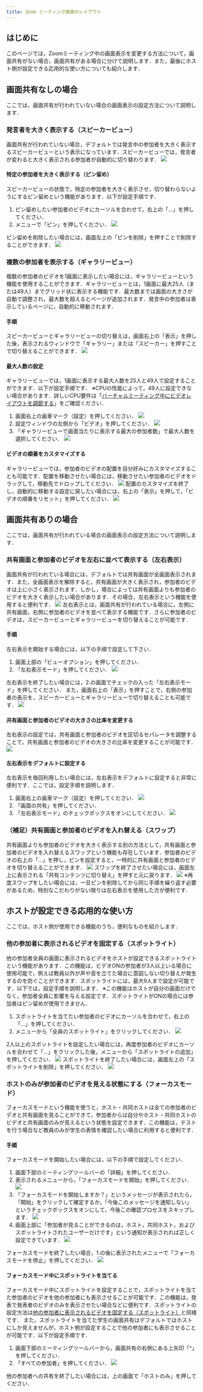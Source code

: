```yaml
---
title: Zoom ミーティング画面のレイアウト
---
```


## はじめに
このページでは，Zoomミーティング中の画面表示を変更する方法について，画面共有がない場合，画面共有がある場合に分けて説明します．また，最後にホスト側が設定できる応用的な使い方についても紹介します．

## 画面共有なしの場合
ここでは，画面共有が行われていない場合の画面表示の設定方法について説明します．

### 発言者を大きく表示する（スピーカービュー）
画面共有が行われていない場合，デフォルトでは発言中の参加者を大きく表示するスピーカービューという表示になっています．スピーカービューでは，発言者が変わると大きく表示される参加者が自動的に切り替わります．
![](speaker.png)

#### 特定の参加者を大きく表示する（ピン留め）
スピーカービューの状態で，特定の参加者を大きく表示させ，切り替わらないようにするピン留めという機能があります．以下が設定手順です．

1. ピン留めしたい参加者のビデオにカーソルを合わせて，右上の「...」を押してください．
2. メニューで「ピン」を押してください．
![](pin_on.png)

ピン留めを削除したい場合には，画面左上の「ピンを削除」を押すことで削除することができます．
![](pin_off.png)

### 複数の参加者を表示する（ギャラリービュー）
複数の参加者のビデオを1画面に表示したい場合には，ギャラリービューという機能を使用することができます．ギャラリービューとは，1画面に最大25人（または49人）までグリッド状に表示する機能です．最大数までは画面の大きさが自動で調整され，最大数を超えるとページが追加されます．発言中の参加者は表示しているページに，自動的に移動されます．

#### 手順
スピーカービューとギャラリービューの切り替えは，画面右上の「表示」を押した後，表示されるウィンドウで「ギャラリー」または「スピーカー」を押すことで切り替えることができます．
![](gallery.png)

#### 最大人数の設定
ギャラリービューでは，1画面に表示する最大人数を25人と49人で設定することができます．以下が設定手順です．
※CPUの性能によって，49人に設定できない場合があります．詳しいCPU要件は「[バーチャルミーティング中にビデオレイアウトを調節する](https://support.zoom.us/hc/ja/articles/201362323)」をご確認ください．

1. 画面右上の歯車マーク（設定）を押してください．
![](gallery_max1.png)
2. 設定ウィンドウの左側から「ビデオ」を押してください．
![](gallery_max2.png)
3. 「ギャラリービューで画面当たりに表示する最大の参加者数」で最大人数を選択してください．
![](gallery_max3.png)

#### ビデオの順番をカスタマイズする
ギャラリービューでは，参加者のビデオの配置を自分好みにカスタマイズすることも可能です．配置を移動させたい場合には，移動させたい参加者のビデオをドラッグして，移動先でドロップしてください．
![](customize1.png)
配置のカスタマイズを終了し，自動的に移動する設定に戻したい場合には，右上の「表示」を押して，「ビデオの順番をリセット」を押してください．
![](customize2.png)

## 画面共有ありの場合
ここでは，画面共有が行われている場合の画面表示の設定方法について説明します．

### 共有画面と参加者のビデオを左右に並べて表示する（左右表示）
画面共有が行われている場合には，デフォルトでは共有画面が全画面表示されます．また，全画面表示を解除すると，共有画面が大きく表示され，参加者のビデオは上に小さく表示されます．しかし，場合によっては共有画面よりも参加者のビデオを大きく表示したい場合があります．その場合，左右表示という機能を使用すると便利です．
![](share.png)
左右表示とは，画面共有が行われている場合に，左側に共有画面，右側に参加者のビデオを並べて表示する機能です．さらに参加者のビデオは，スピーカービューとギャラリービューを切り替えることが可能です．

#### 手順
左右表示を開始する場合には，以下の手順で設定して下さい．

1. 画面上部の「ビューオプション」を押してください．
2. 「左右表示モード」を押してください．
![](leftright.png)

左右表示を終了したい場合には，2.の画面でチェックの入った「左右表示モード」を押してください．
また，画面右上の「表示」を押すことで，右側の参加者の表示を，スピーカービューとギャラリービューで切り替えることも可能です．
![](view_switch.png)

#### 共有画面と参加者のビデオの大きさの比率を変更する
左右表示の設定では，共有画面と参加者のビデオを区切るセパレータを調整することで，共有画面と参加者のビデオの大きさの比率を変更することが可能です．
![](leftright_ratio.png)
#### 左右表示をデフォルトに設定する
左右表示を毎回利用したい場合には，左右表示をデフォルトに設定すると非常に便利です．ここでは，設定手順を説明します．

1. 画面右上の歯車マーク（設定）を押してください．
![](leftright_default1.png)
2. 「画面の共有」を押してください．
3. 「左右表示モード」のチェックボックスをオンにしてください．
![](leftright_default2.png)

### （補足）共有画面と参加者のビデオを入れ替える（スワップ）
共有画面よりも参加者のビデオを大きく表示する別の方法として，共有画面と参加者のビデオを入れ替えるスワップという機能も存在しています．参加者のビデオの右上の「...」を押し，ピンを設定すると，一時的に共有画面と参加者のビデオを切り替えることができます．
![](swap_on.png)
スワップを終了させたい場合には，画面左上に表示される「共有コンテンツに切り替え」を押すと元に戻ります．
![](swap_off.png)
※再度スワップをしたい場合には，一旦ピンを削除してから同じ手順を繰り返す必要があるため，特別なこだわりがない限りは左右表示を使用した方が便利です．

## ホストが設定できる応用的な使い方
ここでは，ホスト側が使用できる機能のうち，便利なものを紹介します．
### 他の参加者に表示されるビデオを固定する（スポットライト）
他の参加者全員の画面に表示されるビデオをホストが設定できるスポットライトという機能があります．この機能は，ビデオONの参加者が3人以上いる場合に使用可能で，例えば教員以外が声や音を立てた場合に意図しない切り替えが発生するのを防ぐことができます．スポットライトには，最大9人まで設定が可能です．以下では，設定手順を説明します．
※この機能はホストが自分の画面だけでなく，参加者全員に影響を与える設定です．スポットライトがONの場合には参加者はピン留めが使用できません．

1. スポットライトを当てたい参加者のビデオにカーソルを合わせて，右上の「...」を押してください．
2. メニューから「全員のスポットライト」をクリックしてください．
![](spotlight_on.png)

2人以上のスポットライトを設定したい場合には，再度参加者のビデオにカーソルを合わせて「...」をクリックした後，メニューから「スポットライトの追加」を押してください．
![](spotlight_add.png)
スポットライトを終了したい場合には，画面左上の「スポットライトを削除」を押してください．
![](spotlight_off.png)

### ホストのみが参加者のビデオを見える状態にする（フォーカスモード）
フォーカスモードという機能を使うと，ホスト・共同ホストは全ての参加者のビデオと共有画面を見ることができて，参加者からは自分やホスト・共同ホストのビデオと共有画面のみが見えるという状態を設定できます．この機能は，テストを行う場合など教員のみが学生の表情を確認したい場合に利用すると便利です．

#### 手順
フォーカスモードを開始したい場合には，以下の手順で設定してください．

1. 画面下部のミーティングツールバーの「詳細」を押してください．
2. 表示されるメニューから，「フォーカスモードを開始」を押してください．
![](focus_on1.png)
3. 「フォーカスモードを開始しますか？」というメッセージが表示されたら，「開始」をクリックして確定するか，「今後このメッセージを通知しない」というチェックボックスをオンにして，今後この確認プロセスをスキップします．
![](focus_on2.png)
4. 画面上部に「参加者が見ることができるのは，ホスト，共同ホスト，およびスポットライトされたユーザーだけです」という通知が表示されれば正しく設定できています．
![](focus_on3.png)

フォーカスモードを終了したい場合，1.の後に表示されたメニューで「フォーカスモードを停止」を押してください．
![](focus_off.png)

#### フォーカスモード中にスポットライトを当てる
フォーカスモード中にスポットライトを設定することで，スポットライトを当てた参加者のビデオを他の参加者にも表示させることが可能です．この機能は，発表で発表者のビデオのみを表示させたい場合などに便利です．スポットライトの設定方法は[他の参加者に表示されるビデオを固定する（スポットライト）](#他の参加者に表示されるビデオを固定するスポットライト)と同様です．
また，スポットライトを当てた学生の画面共有はデフォルトではホストにしか見えませんが，ホスト側が設定することで他の参加者にも表示させることが可能です．以下が設定手順です．

1. 画面下部のミーティングツールバーから，画面共有の右側にある上矢印「^」を押してください．
2. 「すべての参加者」を押してください．
![](focus_spotlight_share.png)

他の参加者への共有を終了したい場合には，上の画面で「ホストのみ」を押してください．
